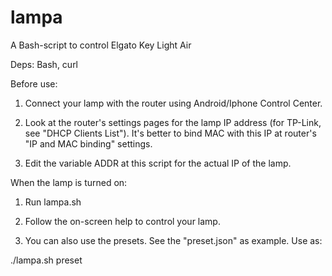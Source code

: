 # lampa
A Bash-script to control Elgato Key Light Air

Deps: Bash, curl

Before use:

1. Connect your lamp with the router using Android/Iphone Control Center.

2. Look at the router's settings pages for the lamp IP address (for TP-Link, see "DHCP Clients List"). It's better to bind MAC with this IP at router's "IP and MAC binding" settings.

3. Edit the variable ADDR at this script for the actual IP of the lamp.


When the lamp is turned on:

1. Run lampa.sh

2. Follow the on-screen help to control your lamp.

3. You can also use the presets. See the "preset.json" as example. Use as:

./lampa.sh preset